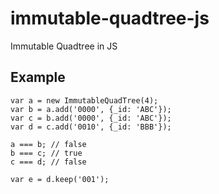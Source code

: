 # immutable-quadtree-js
Immutable Quadtree in JS

## Example

    var a = new ImmutableQuadTree(4);
    var b = a.add('0000', {_id: 'ABC'});
    var c = b.add('0000', {_id: 'ABC'});
    var d = c.add('0010', {_id: 'BBB'});

    a === b; // false
    b === c; // true
    c === d; // false

    var e = d.keep('001');
